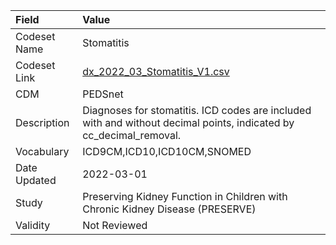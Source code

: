 |Field        |Value                                                                                                              |
|:------------|:------------------------------------------------------------------------------------------------------------------|
|Codeset Name |Stomatitis                                                                                                         |
|Codeset Link |[dx_2022_03_Stomatitis_V1.csv](https://github.com/PEDSnet/Variable-Dictionary/blob/main/conditions/dx_2022_03_Stomatitis_V1.csv)|
|CDM          |PEDSnet                                                                                                            |
|Description  |Diagnoses for stomatitis. ICD codes are included with and without decimal points, indicated by cc_decimal_removal. |
|Vocabulary   |ICD9CM,ICD10,ICD10CM,SNOMED                                                                                        |
|Date Updated |2022-03-01                                                                                                         |
|Study        |Preserving Kidney Function in Children with Chronic Kidney Disease (PRESERVE)                                      |
|Validity     |Not Reviewed                                                                                                       |
